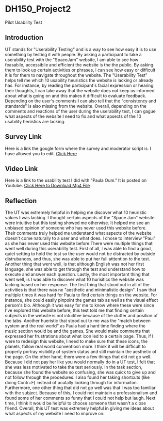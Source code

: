 # DH150_Project2
Pilot Usability Test 


## Introduction 

UT stands for "Userability Testing" and is a way to see how easy it is to use something by testing it with people. By asking a participant to take a userability test with the "SpaceJam" website, I am able to see how feasabile, accessibile and efficient the website is the the public. By asking them to look up certain activities or phrases, I can see how easy or difficult it is for them to navigate throughout the website. The "Userability Test" helps tell me which 10 usability heuristics 
the website is lacking or already has. For instance, by reading the participant's facial expression or hearing their thoughts, I can take away that the website does not keep us informed about what is going on and this makes it difficult to evaluate feedback. Depending on the user's comments I can also tell that the "consistency and standards" is also missing from the website. Overall, depending on the comments and reactions of the user during the userability test, I can gague what aspects of the website I need to fix and what apsects of the 10 usability heriistics are lacking. 



## Survey Link

Here is a link the google form where the survey and moderator script is. I have allowed you to edit.  [Click Here](https://docs.google.com/forms/d/1vJq0Z6Nfgel7qU4aImzXbZKg-hCpPOsBrw8oUipglHU/prefill) 

## Video Link

Here is a link to the usability test I did with "Paula Oum." It is posted on Youtube. [Click Here to Download Mp4 File](https://www.youtube.com/watch?v=DcmfI_NqW0Y&feature=youtu.be)

## Reflection 

The UT was extremely helpful in helping me discover what 10 heuristic values I was lacking. I thought certain aspects of the "Space Jam" website were intuitive but this testing showed me otherwise. It helped me see an unbiased opinion of someone who has never used this website before. Their comments truly helped me understand what aspects of the website doesn't come naturally to a user and what does. I chose to interview "Paul" as she has never used this website before.There were multiple things that went well during this userability test. First of all, I was able to find a good, quiet setting to hold the test so the user would not be distracted by outside distrubances, and thus, she was able to put her full atttention to the test. Another thing that went well, is that although English was not her first language, she was able to get through the test and understand how to execute and answer each question. Lastly, the most important thing that went well, is I was able to discover what 10 hurisitics the website was lacking based on her response. The first thing that stood out in all of the activities is that there was no "aesthetic and minimalistic design". I saw that multiple times it was hard for Paula to find certain things on the website. For instance, she could easily pinpoint the games tab as well as the visual effect person's bio. Although it was easy for me to know where these were since I've explored this website before, this test told me that finding certain subjects in the website is not intuititve because of the clutter and position of the tabs. Another hueristic that stood out to me was the "match between system and the real world" as Paula had a hard time finding where the music section would be and the games. She would make comments that expressed her frustrations about what icon led to a certain page. Thus, if I were to redesign this website, I need to make sure that these icons, the planets, follow real world conventiosn more. I think it will be difficult to properly portray visibility of system status and still maintain the aesthetic of the page. On the other hand, there were a few things that did not go well. Because I did not pay her like you would normally do in a UT test, I felt that she was less motivated to take the test seriously. In the task section, because she found the website so confusing, she was quick to give up and not follow through the procedures. I also found her taking shortcuts (like doing Contr+F) instead of acutally looking through for informaiton. Furthermore, one other thing that did not go well was that I was too familiar with the subject. Because of this, I could not maintain a professionalism and found some of her comments so funny that I could not help but laugh. Next time, I think it would be helpful to choose someone that wasn't a close friend. Overall, this UT test was extremely  helpful in giving me ideas about what aspects of my website I need to improve on.
